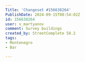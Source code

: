 ```yaml
---
Title: 'Changeset #156638264'
PublishDate: 2024-09-15T08:54:02Z
id: 156638264
user: v_martyanov
comment: Survey buildings
created_by: StreetComplete 58.2
tags:
- Montenegro
- Bar

---
```

